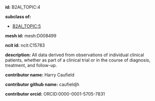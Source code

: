 **id:** B2AI_TOPIC:4

**subclass of:**

- [B2AI_TOPIC:5](../DataTopic.markdown)

**mesh id:** mesh:D008499

**ncit id:** ncit:C15783

**description:** All data derived from observations of individual clinical patients, whether as part of a clinical trial or in the course of diagnosis, treatment, and follow-up.

**contributor name:** Harry Caufield

**contributor github name:** caufieldjh

**contributor orcid:** ORCID:0000-0001-5705-7831
